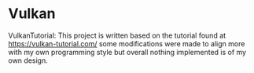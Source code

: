 # Vulkan

VulkanTutorial: This project is written based on the tutorial found at https://vulkan-tutorial.com/ some modifications were made to align more with my own programming style but overall nothing implemented is of my own design. 
